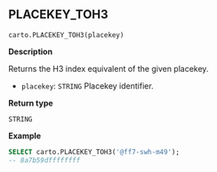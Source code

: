 ## PLACEKEY_TOH3

```sql:signature
carto.PLACEKEY_TOH3(placekey)
```

**Description**

Returns the H3 index equivalent of the given placekey.

* `placekey`: `STRING` Placekey identifier.

**Return type**

`STRING`

**Example**

```sql
SELECT carto.PLACEKEY_TOH3('@ff7-swh-m49');
-- 8a7b59dffffffff
```
